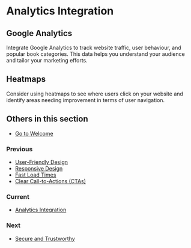 # Analytics Integration

## Google Analytics

Integrate Google Analytics to track website traffic, user behaviour, and popular book categories. This data helps you understand your audience and tailor your marketing efforts.

## Heatmaps

Consider using heatmaps to see where users click on your website and identify areas needing improvement in terms of user navigation.

## Others in this section

* [Go to Welcome](../Welcome.md)

### Previous

* [User-Friendly Design](../1.%20Website%20Development/User-Friendly%20Design.md)
* [Responsive Design](../1.%20Website%20Development/Responsive%20Design.md)
* [Fast Load Times](../1.%20Website%20Development/Fast%20Load%20Times.md)
* [Clear Call-to-Actions (CTAs)](../1.%20Website%20Development/Clear%20Call-to-Actions%20(CTAs).md)

### Current

* [Analytics Integration](../1.%20Website%20Development/Analytics%20Integration.md)

### Next

* [Secure and Trustworthy](../1.%20Website%20Development/Secure%20and%20Trustworthy.md)
